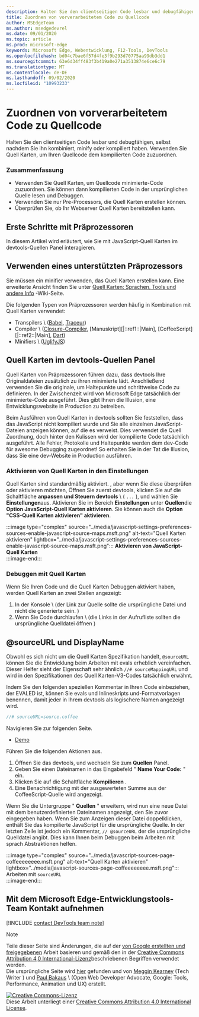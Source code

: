 ```yaml
---
description: Halten Sie den clientseitigen Code lesbar und debugfähigen, selbst nachdem Sie ihn kombiniert, minify oder kompiliert haben.
title: Zuordnen von vorverarbeitetem Code zu Quellcode
author: MSEdgeTeam
ms.author: msedgedevrel
ms.date: 09/01/2020
ms.topic: article
ms.prod: microsoft-edge
keywords: Microsoft Edge, Webentwicklung, F12-Tools, DevTools
ms.openlocfilehash: bd04c7bae6f57d4fe3f9b293d70775aa99db3dd1
ms.sourcegitcommit: 63e6d34ff483f3b419a0e271a3513874e6ce6c79
ms.translationtype: MT
ms.contentlocale: de-DE
ms.lasthandoff: 09/02/2020
ms.locfileid: "10993233"
---
```

<!-- Copyright Meggin Kearney and Paul Bakaus

   Licensed under the Apache License, Version 2.0 (the "License");
   you may not use this file except in compliance with the License.
   You may obtain a copy of the License at

       https://www.apache.org/licenses/LICENSE-2.0

   Unless required by applicable law or agreed to in writing, software
   distributed under the License is distributed on an "AS IS" BASIS,
   WITHOUT WARRANTIES OR CONDITIONS OF ANY KIND, either express or implied.
   See the License for the specific language governing permissions and
   limitations under the License.  -->  

# Zuordnen von vorverarbeitetem Code zu Quellcode  

Halten Sie den clientseitigen Code lesbar und debugfähigen, selbst nachdem Sie ihn kombiniert, minify oder kompiliert haben.  Verwenden Sie Quell Karten, um Ihren Quellcode dem kompilierten Code zuzuordnen.  

### Zusammenfassung  

*   Verwenden Sie Quell Karten, um Quellcode minimierte-Code zuzuordnen. Sie können dann kompilierten Code in der ursprünglichen Quelle lesen und Debuggen.  
*   Verwenden Sie nur Pre-Processors, die Quell Karten erstellen können.  
*   Überprüfen Sie, ob Ihr Webserver Quell Karten bereitstellen kann.  
    
<!--todo: add link to preprocessors capable of producing Source Maps when section is available -->  
<!--[]: /web/tools/setup/setup-preprocessors?#supported_preprocessors ""  -->  

## Erste Schritte mit Präprozessoren  

In diesem Artikel wird erläutert, wie Sie mit JavaScript-Quell Karten im devtools-Quellen Panel interagieren.  <!--For a first overview of what preprocessors are, how each may help, and how Source Maps work; see Set Up CSS & JS Preprocessors.  -->  

<!--todo: add link to Set Up CSS & JS Preprocessors when section is available -->  
<!--[]: /web/tools/setup/setup-preprocessors#debugging-and-editing-preprocessed-content ""  -->  

## Verwenden eines unterstützten Präprozessors  

Sie müssen ein minifier verwenden, das Quell Karten erstellen kann.  <!--For the most popular options, see the preprocessor support section.  -->  Eine erweiterte Ansicht finden Sie unter [Quell Karten: Sprachen, Tools und andere Info][GitHubWikiSourceMapsLanguagesTools] -Wiki-Seite.  

<!--todo: add link to see the preprocessor support section when section is available -->  
<!--[]: /web/tools/setup/setup-preprocessors?#supported_preprocessors ""  -->  

Die folgenden Typen von Präprozessoren werden häufig in Kombination mit Quell Karten verwendet:  

*   Transpilers \ ([Babel][BabelJS], [Traceur][GitHubWikiGoogleTraceurCompiler]\)  
*   Compiler \ ([Closure-Compiler][GitHubGoogleClosureCompiler], [Manuskript][|::ref1::|Main], [CoffeeScript][|::ref2::|Main], [Dart][DartMain]\)  
*   Minifiers \ ([UglifyJS][GitHubMishooUglifyJS]\)  
    
## Quell Karten im devtools-Quellen Panel  

Quell Karten von Präprozessoren führen dazu, dass devtools Ihre Originaldateien zusätzlich zu ihren minimierte lädt.  Anschließend verwenden Sie die originale, um Haltepunkte und schrittweise Code zu definieren.  In der Zwischenzeit wird von Microsoft Edge tatsächlich der minimierte-Code ausgeführt. Dies gibt Ihnen die Illusion, eine Entwicklungswebsite in Production zu betreiben.  

Beim Ausführen von Quell Karten in devtools sollten Sie feststellen, dass das JavaScript nicht kompiliert wurde und Sie alle einzelnen JavaScript-Dateien anzeigen können, auf die es verweist.  Dies verwendet die Quell Zuordnung, doch hinter den Kulissen wird der kompilierte Code tatsächlich ausgeführt.  Alle Fehler, Protokolle und Haltepunkte werden dem dev-Code für awesome Debugging zugeordnet!  So erhalten Sie in der Tat die Illusion, dass Sie eine dev-Website in Production ausführen.  

### Aktivieren von Quell Karten in den Einstellungen  

Quell Karten sind standardmäßig aktiviert. <!--\(as of Microsoft Edge 39\)-->, aber wenn Sie diese überprüfen oder aktivieren möchten, Öffnen Sie zuerst devtools, klicken Sie auf die Schaltfläche **anpassen und Steuern devtools** \ ( `...` \), und wählen Sie **Einstellungen**aus.  Aktivieren Sie im Bereich **Einstellungen** unter **Quellen**die **Option JavaScript-Quell Karten aktivieren**.  Sie können auch die **Option "CSS-Quell Karten aktivieren" aktivieren**.  

:::image type="complex" source="../media/javascript-settings-preferences-sources-enable-javascript-source-maps.msft.png" alt-text="Quell Karten aktivieren" lightbox="../media/javascript-settings-preferences-sources-enable-javascript-source-maps.msft.png":::
   **Aktivieren von JavaScript-Quell Karten**  
:::image-end:::  

### Debuggen mit Quell Karten  

Wenn Sie Ihren Code und die Quell Karten Debuggen aktiviert haben, werden Quell Karten an zwei Stellen angezeigt:  

1.  In der Konsole \ (der Link zur Quelle sollte die ursprüngliche Datei und nicht die generierte sein. \)  
1.  Wenn Sie Code durchlaufen \ (die Links in der Aufrufliste sollten die ursprüngliche Quelldatei öffnen \)  
    
<!--todo: add link to debugging your code when section is available -->  
<!--[DebugBreakpointsStepCode]: ../debug/breakpoints/step-code.md ""  -->  

## @sourceURL und DisplayName  

Obwohl es sich nicht um die Quell Karten Spezifikation handelt, `@sourceURL` können Sie die Entwicklung beim Arbeiten mit evals erheblich vereinfachen.  Dieser Helfer sieht der Eigenschaft sehr ähnlich `//# sourceMappingURL` und wird in den Spezifikationen des Quell Karten-V3-Codes tatsächlich erwähnt.  

Indem Sie den folgenden speziellen Kommentar in Ihren Code einbeziehen, der EVALED ist, können Sie evals und Inlineskripts und-Formatvorlagen benennen, damit jeder in Ihrem devtools als logischere Namen angezeigt wird.  

```javascript
//# sourceURL=source.coffee
```  

Navigieren Sie zur folgenden Seite.  

*   [Demo][CssNinjaDemoSourceMapping]

Führen Sie die folgenden Aktionen aus.  

1.  Öffnen Sie das devtools, und wechseln Sie zum **Quellen** Panel.  
1.  Geben Sie einen Dateinamen in das Eingabefeld " **Name Your Code:** " ein.  
1.  Klicken Sie auf die Schaltfläche **Kompilieren** .  
1.  Eine Benachrichtigung mit der ausgewerteten Summe aus der CoffeeScript-Quelle wird angezeigt.  
    
Wenn Sie die Untergruppe " **Quellen** " erweitern, wird nun eine neue Datei mit dem benutzerdefinierten Dateinamen angezeigt, den Sie zuvor eingegeben haben.  Wenn Sie zum Anzeigen dieser Datei doppelklicken, enthält Sie das kompilierte JavaScript für die ursprüngliche Quelle.  In der letzten Zeile ist jedoch ein Kommentar, `// @sourceURL` der die ursprüngliche Quelldatei angibt.  Dies kann Ihnen beim Debuggen beim Arbeiten mit sprach Abstraktionen helfen.  

:::image type="complex" source="../media/javascript-sources-page-coffeeeeeeee.msft.png" alt-text="Quell Karten aktivieren" lightbox="../media/javascript-sources-page-coffeeeeeeee.msft.png":::
   Arbeiten mit `sourceURL`  
:::image-end:::  

## Mit dem Microsoft Edge-Entwicklungstools-Team Kontakt aufnehmen

[!INCLUDE [contact DevTools team note](../includes/contact-devtools-team-note.md)]  

<!-- links -->  

[BabelJS]: https://babeljs.io "Babel ist ein JavaScript-Compiler"  

[CoffeeScriptMain]: https://coffeescript.org "CoffeeScript"  

[CssNinjaDemoSourceMapping]: https://www.thecssninja.com/demo/source_mapping/compile.html "Ein einfaches Beispiel für//# sourceURL eval Naming"  

[DartMain]: https://www.dartlang.org "Dart-Programmiersprache"  

[GitHubGoogleClosureCompiler]: https://github.com/google/closure-compiler "Google/Closure-Compiler | GitHub"  

[GitHubMishooUglifyJS]: https://github.com/mishoo/UglifyJS "mishoo/UglifyJS | GitHub"  

[GitHubWikiSourceMapsLanguagesTools]: https://github.com/ryanseddon/source-map/wiki/Source-maps:-languages,-tools-and-other-info "Quell Karten: Sprachen, Tools und andere Informationen | GitHub-wiki"  

[GitHubWikiGoogleTraceurCompiler]: https://github.com/google/traceur-compiler/wiki/Getting-Started "Erste Schritte-Google/Traceur-Compiler | GitHub-wiki"  

[TypeScriptMain]: https://www.typescriptlang.org "TypeScript"  

> [!NOTE]
> Teile dieser Seite sind Änderungen, die auf der [von Google erstellten und freigegebenen][GoogleSitePolicies] Arbeit basieren und gemäß den in der [Creative Commons Attribution 4,0 International-Lizenz][CCA4IL]beschriebenen Begriffen verwendet werden.  
> Die ursprüngliche Seite wird [hier](https://developers.google.com/web/tools/chrome-devtools/javascript/source-maps) gefunden und von [Meggin Kearney][MegginKearney] (Tech Writer \) und [Paul Bakaus][PaulBakaus] \ (Open Web Developer Advocate, Google: Tools, Performance, Animation und UX) erstellt.  

[![Creative Commons-Lizenz][CCby4Image]][CCA4IL]  
Diese Arbeit unterliegt einer [Creative Commons Attribution 4.0 International License][CCA4IL].  

[CCA4IL]: https://creativecommons.org/licenses/by/4.0  
[CCby4Image]: https://i.creativecommons.org/l/by/4.0/88x31.png  
[GoogleSitePolicies]: https://developers.google.com/terms/site-policies  
[KayceBasques]: https://developers.google.com/web/resources/contributors/kaycebasques  
[MegginKearney]: https://developers.google.com/web/resources/contributors/megginkearney  
[PaulBakaus]: https://developers.google.com/web/resources/contributors/pbakaus  
